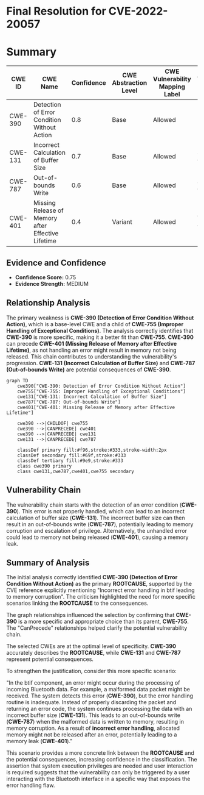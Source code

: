 # Final Resolution for CVE-2022-20057

# Summary
| CWE ID | CWE Name | Confidence | CWE Abstraction Level | CWE Vulnerability Mapping Label | CWE-Vulnerability Mapping Notes |
|---|---|---|---|---|---|
| CWE-390 | Detection of Error Condition Without Action | 0.8 | Base | Allowed | Primary CWE |
| CWE-131 | Incorrect Calculation of Buffer Size | 0.7 | Base | Allowed | Secondary Candidate |
| CWE-787 | Out-of-bounds Write | 0.6 | Base | Allowed | Secondary Candidate |
| CWE-401 | Missing Release of Memory after Effective Lifetime| 0.4 | Variant | Allowed | Tertiary Candidate |

## Evidence and Confidence

*   **Confidence Score:** 0.75
*   **Evidence Strength:** MEDIUM

## Relationship Analysis
The primary weakness is **CWE-390 (Detection of Error Condition Without Action)**, which is a base-level CWE and a child of **CWE-755 (Improper Handling of Exceptional Conditions)**. The analysis correctly identifies that **CWE-390** is more specific, making it a better fit than **CWE-755**. **CWE-390** can precede **CWE-401 (Missing Release of Memory after Effective Lifetime)**, as not handling an error might result in memory not being released. This chain contributes to understanding the vulnerability's progression. **CWE-131 (Incorrect Calculation of Buffer Size)** and **CWE-787 (Out-of-bounds Write)** are potential consequences of **CWE-390**.

```mermaid
graph TD
    cwe390["CWE-390: Detection of Error Condition Without Action"]
    cwe755["CWE-755: Improper Handling of Exceptional Conditions"]
    cwe131["CWE-131: Incorrect Calculation of Buffer Size"]
    cwe787["CWE-787: Out-of-bounds Write"]
    cwe401["CWE-401: Missing Release of Memory after Effective Lifetime"]

    cwe390 -->|CHILDOF| cwe755
    cwe390 -->|CANPRECEDE| cwe401
    cwe390 -->|CANPRECEDE| cwe131
    cwe131 -->|CANPRECEDE| cwe787

    classDef primary fill:#f96,stroke:#333,stroke-width:2px
    classDef secondary fill:#69f,stroke:#333
    classDef tertiary fill:#9e9,stroke:#333
    class cwe390 primary
    class cwe131,cwe787,cwe401,cwe755 secondary
```

## Vulnerability Chain
The vulnerability chain starts with the detection of an error condition (**CWE-390**). This error is not properly handled, which can lead to an incorrect calculation of buffer size (**CWE-131**). The incorrect buffer size can then result in an out-of-bounds write (**CWE-787**), potentially leading to memory corruption and escalation of privilege. Alternatively, the unhandled error could lead to memory not being released (**CWE-401**), causing a memory leak.

## Summary of Analysis
The initial analysis correctly identified **CWE-390 (Detection of Error Condition Without Action)** as the primary **ROOTCAUSE**, supported by the CVE reference explicitly mentioning "Incorrect error handling in btif leading to memory corruption". The criticism highlighted the need for more specific scenarios linking the **ROOTCAUSE** to the consequences.

The graph relationships influenced the selection by confirming that **CWE-390** is a more specific and appropriate choice than its parent, **CWE-755**. The "CanPrecede" relationships helped clarify the potential vulnerability chain.

The selected CWEs are at the optimal level of specificity. **CWE-390** accurately describes the **ROOTCAUSE**, while **CWE-131** and **CWE-787** represent potential consequences.

To strengthen the justification, consider this more specific scenario:

"In the btif component, an error might occur during the processing of incoming Bluetooth data. For example, a malformed data packet might be received. The system detects this error (**CWE-390**), but the error handling routine is inadequate. Instead of properly discarding the packet and returning an error code, the system continues processing the data with an incorrect buffer size (**CWE-131**). This leads to an out-of-bounds write (**CWE-787**) when the malformed data is written to memory, resulting in memory corruption. As a result of **incorrect error handling**, allocated memory might not be released after an error, potentially leading to a memory leak (**CWE-401**)."

This scenario provides a more concrete link between the **ROOTCAUSE** and the potential consequences, increasing confidence in the classification. The assertion that system execution privileges are needed and user interaction is required suggests that the vulnerability can only be triggered by a user interacting with the Bluetooth interface in a specific way that exposes the error handling flaw.